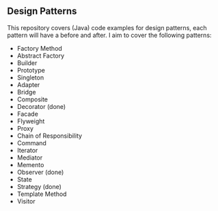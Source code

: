 ## Design Patterns

This repository covers (Java) code examples for design patterns, each pattern will have a before and after. I aim to cover the following patterns:

- Factory Method
- Abstract Factory
- Builder
- Prototype
- Singleton
- Adapter
- Bridge
- Composite
- Decorator (done)
- Facade
- Flyweight
- Proxy
- Chain of Responsibility
- Command
- Iterator
- Mediator
- Memento
- Observer (done)
- State
- Strategy (done)
- Template Method
- Visitor
